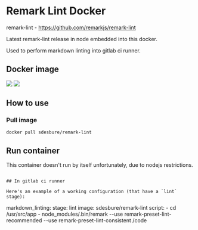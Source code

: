 # Remark Lint Docker

remark-lint - <https://github.com/remarkjs/remark-lint>

Latest remark-lint release in node embedded into this docker.

Used to perform markdown linting into gitlab ci runner.

## Docker image

[![](https://images.microbadger.com/badges/image/sdesbure/remark-lint.svg)](https://microbadger.com/images/sdesbure/remark-lint "Get your own image badge on microbadger.com")
[![](https://images.microbadger.com/badges/version/sdesbure/remark-lint.svg)](https://microbadger.com/images/sdesbure/remark-lint "Get your own version badge on microbadger.com")

## How to use

### Pull image

```
docker pull sdesbure/remark-lint
```

## Run container

This container doesn't run by itself unfortunately, due to nodejs restrictions.
```

## In gitlab ci runner

Here's an example of a working configuration (that have a `lint` stage):

```
markdown_linting:
  stage: lint
  image: sdesbure/remark-lint
  script:
    - cd /usr/src/app
    - node_modules/.bin/remark --use remark-preset-lint-recommended --use remark-preset-lint-consistent /code
```
